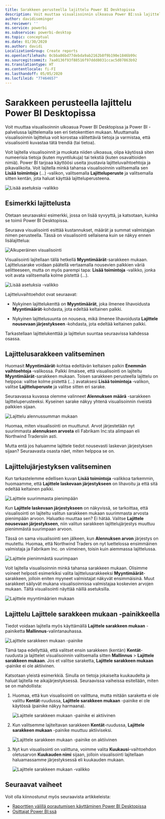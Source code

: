 ```yaml
---
title: Sarakkeen perusteella lajittelu Power BI Desktopissa
description: Voit muuttaa visualisoinnin ulkoasua Power BI:ssä lajittelemalla sen eri tietokenttien mukaan.
author: davidiseminger
ms.reviewer: ''
ms.service: powerbi
ms.subservice: powerbi-desktop
ms.topic: conceptual
ms.date: 01/30/2020
ms.author: davidi
LocalizationGroup: Create reports
ms.openlocfilehash: 0cbba86bd77debda9ab2162b8f9b190e1846b99c
ms.sourcegitcommit: 7aa0136f93f88516f97ddd8031ccac5d07863b92
ms.translationtype: HT
ms.contentlocale: fi-FI
ms.lasthandoff: 05/05/2020
ms.locfileid: "77464657"
---
```

# <a name="sort-by-column-in-power-bi-desktop"></a>Sarakkeen perusteella lajittelu Power BI Desktopissa
Voit muuttaa visualisoinnin ulkoasua Power BI Desktopissa ja Power BI -palvelussa lajittelemalla sen eri tietokenttien mukaan. Muuttamalla visualisoinnin lajittelua voit korostaa välitettäviä tietoja ja varmistaa, että visualisointi kuvastaa tätä trendiä (tai tietoa).

Voit lajitella visualisoinnit ja muokata niiden ulkoasua, olipa käytössä siten numeerisia tietoja (kuten myyntilukuja) tai tekstiä (kuten osavaltioiden nimiä). Power BI tarjoaa käyttöösi useita joustavia lajitteluvaihtoehtoja ja pikavalikoita. Voit lajitella minkä tahansa visualisoinnin valitsemalla sen **Lisää toimintoja** (...) ‑valikon, valitsemalla **Lajitteluperuste** ja valitsemalla sitten kentän, jota haluat käyttää lajitteluperusteena.

![Lisää asetuksia -valikko](media/desktop-sort-by-column/sortbycolumn_2.png)

## <a name="sorting-example"></a>Esimerkki lajittelusta
Otetaan seuraavaksi esimerkki, jossa on lisää syvyyttä, ja katsotaan, kuinka se toimii Power BI Desktopissa.

Seuraava visualisointi esittää kustannukset, määrät ja summat valmistajan nimen perusteella. Tässä on visualisointi sellaisena kuin se näkyy ennen lisälajittelua:

![Alkuperäinen visualisointi](media/desktop-sort-by-column/sortbycolumn_1.png)

Visualisointi lajitellaan tällä hetkellä **Myyntimäärät**-sarakkeen mukaan. Lajittelusarake voidaan päätellä vertaamalla nousevien palkkien väriä selitteeseen, mutta on myös parempi tapa: **Lisää toimintoja** ‑valikko, jonka voit avata valitsemalla kolme pistettä (...).

![Lisää asetuksia -valikko](media/desktop-sort-by-column/sortbycolumn_2.png)

Lajitteluvaihtoehdot ovat seuraavat:

* Nykyinen lajittelukenttä on **Myyntimäärät**, joka ilmenee lihavoidusta **Myyntimäärät**-kohdasta, jota edeltää keltainen palkki. 

* Nykyinen lajittelusuunta on nouseva, mikä ilmenee lihavoidusta **Lajittele nousevaan järjestykseen** ‑kohdasta, jota edeltää keltainen palkki.

Tarkastellaan lajittelukenttää ja lajittelun suuntaa seuraavissa kahdessa osassa.

## <a name="select-which-column-to-use-for-sorting"></a>Lajittelusarakkeen valitseminen
Huomasit **Myyntimäärät**-kohtaa edeltävän keltaisen palkin **Enemmän vaihtoehtoja** ‑valikossa. Palkki ilmaisee, että visualisointi on lajiteltu **Myyntimäärät**-sarakkeen mukaan. Toisen sarakkeen perusteella lajittelu on helppoa: valitse kolme pistettä (...) avataksesi **Lisää toimintoja** ‑valikon, valitse **Lajitteluperuste** ja valitse sitten eri sarake.

Seuraavassa kuvassa olemme valinneet **Alennuksen määrä** -sarakkeen lajitteluperusteeksi. Kyseinen sarake näkyy yhtenä visualisoinnin riveistä palkkien sijaan. 

![Lajittelu alennussumman mukaan](media/desktop-sort-by-column/sortbycolumn_3.png)

Huomaa, miten visualisointi on muuttunut. Arvot järjestetään nyt suurimmasta **alennuksen arvosta** eli Fabrikam Inc:sta alimpaan eli Northwind Tradersiin asti. 

Mutta entä jos haluamme lajittele tiedot nousevasti laskevan järjestyksen sijaan? Seuraavasta osasta näet, miten helppoa se on.

## <a name="select-the-sort-order"></a>Lajittelujärjestyksen valitseminen
Kun tarkastelemme edellisen kuvan **Lisää toimintoja** ‑valikkoa tarkemmin, huomaamme, että **Lajittele laskevaan järjestykseen** on lihavoitu ja että sitä edeltää keltainen palkki.

![Lajittele suurimmasta pienimpään](media/desktop-sort-by-column/sortbycolumn_4.png)

Kun **Lajittele laskevaan järjestykseen** on näkyvissä, se tarkoittaa, että visualisointi on lajiteltu valitun sarakkeen mukaan suurimmasta arvosta pienimpään arvoon. Haluatko muuttaa sen? Ei hätää. Valitse **Lajittele nousevaan järjestykseen**, niin valitun sarakkeen lajittelujärjestys muuttuu pienimmästä suurimpaan arvoon.

Tässä on sama visualisointi sen jälkeen, kun **Alennuksen arvon** järjestys on muutettu. Huomaa, että Northwind Traders on nyt luettelossa ensimmäinen valmistaja ja Fabrikam Inc. on viimeinen, toisin kuin aiemmassa lajittelussa.

![Lajittele pienimmästä suurimpaan](media/desktop-sort-by-column/sortbycolumn_5.png)

Voit lajitella visualisoinnin minkä tahansa sarakkeen mukaan. Olisimme voineet helposti esimerkiksi valita lajittelusarakkeeksi **Myyntimäärät**-sarakkeen, jolloin eniten myyneet valmistajat näkyvät ensimmäisinä. Muut sarakkeet säilyvät mukana visualisoinnissa valmistajaa koskevien arvojen mukaan. Tältä visualisointi näyttää näillä asetuksilla.

![Lajittele myyntimäärien mukaan](media/desktop-sort-by-column/sortbycolumn_6.png)

## <a name="sort-using-the-sort-by-column-button"></a>Lajittelu Lajittele sarakkeen mukaan -painikkeella
Tiedot voidaan lajitella myös käyttämällä **Lajittele sarakkeen mukaan** -painiketta **Mallinnus**-valintanauhassa.

![Lajittele sarakkeen mukaan -painike](media/desktop-sort-by-column/sortbycolumn_8.png)

Tämä tapa edellyttää, että valitset ensin sarakkeen (kentän) **Kentät**-ruudusta ja lajittelet visualisoinnin valitsemalla sitten **Mallinnus** > **Lajittele sarakkeen mukaan**. Jos et valitse saraketta, **Lajittele sarakkeen mukaan** ‑painike ei ole aktiivinen.

Katsotaan yleistä esimerkkiä. Sinulla on tietoja jokaiselta kuukaudelta ja haluat lajitella ne aikajärjestyksessä. Seuraavissa vaiheissa esitellään, miten se on mahdollista:

1. Huomaa, että kun visualisointi on valittuna, mutta mitään saraketta ei ole valittu **Kentät**-ruudussa, **Lajittele sarakkeen mukaan** -painike ei ole käytössä (painike näkyy harmaana).
   
   ![Lajittele sarakkeen mukaan -painike ei aktiivinen](media/desktop-sort-by-column/sortbycolumn_9.png)

2. Kun valitsemme lajiteltavan sarakkeen **Kentät**-ruudussa, **Lajittele sarakkeen mukaan** -painike muuttuu aktiiviseksi.
   
   ![Lajittele sarakkeen mukaan -painike on aktiivinen](media/desktop-sort-by-column/sortbycolumn_10.png)
3. Nyt kun visualisointi on valittuna, voimme valita **Kuukausi**-vaihtoehdon oletusarvon **Kuukauden nimi** sijaan, jolloin visualisointi lajitellaan haluamassamme järjestyksessä eli kuukauden mukaan.
   
   ![Lajittele sarakkeen mukaan -valikko](media/desktop-sort-by-column/sortbycolumn_11.png)


<!---
This functionality is no longer active. Jan 2020

## Getting back to default column for sorting
You can sort by any column you'd like, but there may be times when you want the visual to return to its default sorting column. No problem. For a visual that has a sort column selected, open the **More options** menu and select that column again, and the visualization returns to its default sort column.

For example, here's our previous chart:

![Initial visualization](media/desktop-sort-by-column/sortbycolumn_6.png)

When we go back to the menu and select **SalesQuantity** again, the visual defaults to being ordered alphabetically by **Manufacturer**, as shown in the following image.

![Default sort order](media/desktop-sort-by-column/sortbycolumn_7.png)

With so many options for sorting your visuals, creating just the chart or image you want is easy.
--->

## <a name="next-steps"></a>Seuraavat vaiheet

Voit olla kiinnostunut myös seuraavista artikkeleista:

* [Raporttien välillä porautumisen käyttäminen Power BI Desktopissa](desktop-cross-report-drill-through.md)
* [Osittajat Power BI:ssä](visuals/power-bi-visualization-slicers.md)

